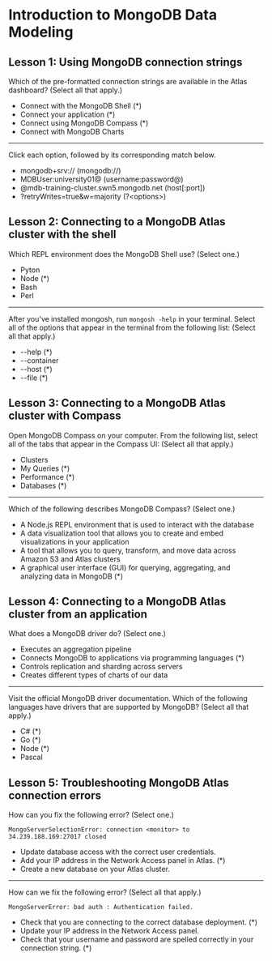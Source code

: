 # Introduction to MongoDB Data Modeling

## Lesson 1: Using MongoDB connection strings

Which of the pre-formatted connection strings are available in the Atlas dashboard? (Select all that apply.)

* Connect with the MongoDB Shell (*)
* Connect your application (*)
* Connect using MongoDB Compass (*)
* Connect with MongoDB Charts

***

Click each option, followed by its corresponding match below.

* mongodb+srv:// (mongodb://)
* MDBUser:university01@ (username:password@)
* @mdb-training-cluster.swn5.mongodb.net (host[:port])
* ?retryWrites=true&w=majority (?\<options\>)

## Lesson 2: Connecting to a MongoDB Atlas cluster with the shell

Which REPL environment does the MongoDB Shell use? (Select one.)

* Pyton
* Node (*)
* Bash
* Perl

***

After you've installed mongosh, run ```mongosh -help``` in your terminal. Select all of the options that appear in the terminal from the following list: (Select all that apply.)

* --help (*)
* --container
* --host (*)
* --file (*)

## Lesson 3: Connecting to a MongoDB Atlas cluster with Compass

Open MongoDB Compass on your computer. From the following list, select all of the tabs that appear in the Compass UI: (Select all that apply.)

* Clusters
* My Queries (*)
* Performance (*)
* Databases (*)

***

Which of the following describes MongoDB Compass? (Select one.)

* A Node.js REPL environment that is used to interact with the database
* A data visualization tool that allows you to create and embed visualizations in your application
* A tool that allows you to query, transform, and move data across Amazon S3 and Atlas clusters
* A graphical user interface (GUI) for querying, aggregating, and analyzing data in MongoDB (*)

## Lesson 4: Connecting to a MongoDB Atlas cluster from an application

What does a MongoDB driver do? (Select one.)

* Executes an aggregation pipeline
* Connects MongoDB to applications via programming languages (*)
* Controls replication and sharding across servers
* Creates different types of charts of our data

***

Visit the official MongoDB driver documentation. Which of the following languages have drivers that are supported by MongoDB? (Select all that apply.)

* C# (*)
* Go (*)
* Node (*)
* Pascal

## Lesson 5: Troubleshooting MongoDB Atlas connection errors

How can you fix the following error? (Select one.)

```
MongoServerSelectionError: connection <monitor> to 34.239.188.169:27017 closed
```

* Update database access with the correct user credentials.
* Add your IP address in the Network Access panel in Atlas. (*)
* Create a new database on your Atlas cluster.

***

How can we fix the following error? (Select all that apply.)

```
MongoServerError: bad auth : Authentication failed.
```

* Check that you are connecting to the correct database deployment. (*)
* Update your IP address in the Network Access panel.
* Check that your username and password are spelled correctly in your connection string. (*)
